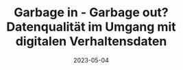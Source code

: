 ---
title: "Garbage in - Garbage out? Datenqualität im Umgang mit digitalen Verhaltensdaten"
collection: publications
permalink: /publication/easy.md
date: 2023-05-04
venue: 'Easy Social Sciences'
paperurl: '/files/pdf/research/easy_paper.pdf'
link: 'https://doi.org/10.15464/easy.2023.03'
citation: 'Fröhling, Leon, Lukas Birkenmaier, and Jessica Daikeler. 2023. "Garbage in – Garbage out? Datenqualität im Umgang mit digitalen Verhaltensdaten." Easy social sciences 2023 (68). https://doi.org/10.15464/easy.2023.03'
---